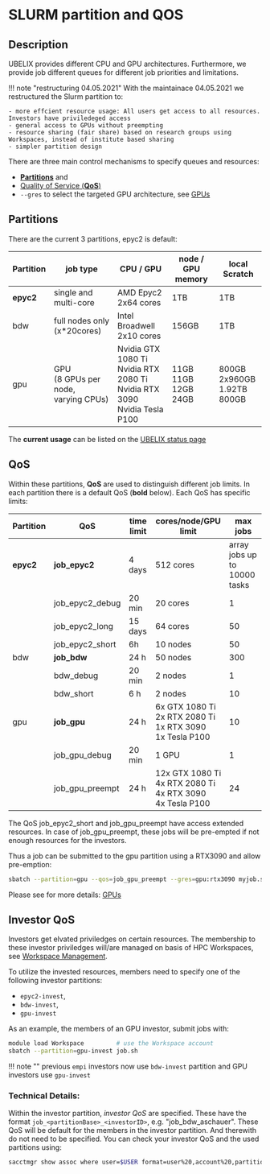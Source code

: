 # SLURM partition and QOS

## Description
UBELIX provides different CPU and GPU architectures. Furthermore, we provide job different queues for different job priorities and limitations. 

!!! note "restructuring 04.05.2021"
    With the maintainace 04.05.2021 we restructured the Slurm partition to:

    - more effcient resource usage: All users get access to all resources. Investors have priviledeged access
    - general access to GPUs without preempting
    - resource sharing (fair share) based on research groups using Workspaces, instead of institute based sharing 
    - simpler partition design

There are three main control mechanisms to specify queues and resources: 

- [**Partitions**](#partitions) and 
- [Quality of Service (**QoS**)](#qos)
- `--gres` to select the targeted GPU architecture, see [GPUs](gpus.md)

## Partitions
There are the current 3 partitions, epyc2 is default:

| Partition | job type | CPU / GPU | node / GPU memory | local Scratch |
| --------- | -------- | ---------- | ---------------- | ------------- |
|**epyc2** | single and multi-core |AMD Epyc2 2x64 cores | 1TB | 1TB |
| bdw | full nodes only (x*20cores) | Intel Broadwell 2x10 cores | 156GB | 1TB |
| gpu | GPU <br> (8 GPUs per node, <br> varying CPUs) | Nvidia GTX 1080 Ti <br> Nvidia RTX 2080 Ti <br> Nvidia RTX 3090 <br> Nvidia Tesla P100  | 11GB <br> 11GB <br> 12GB <br> 24GB | 800GB <br> 2x960GB <br> 1.92TB <br> 800GB  |

The **current usage** can be listed on the [UBELIX status page](https://www.ubelix.unibe.ch/)

## QoS
Within these partitions, **QoS** are used to distinguish different job limits. In each partition there is a default QoS (**bold** below). Each QoS has specific limits:

| Partition | QoS | time limit | cores/node/GPU limit | max jobs |
| --------- | --- | ---------- | ---------------- | ------- |
| **epyc2** | **job_epyc2** | 4 days | 512 cores | array jobs up to 10000 tasks |
| | job_epyc2_debug | 20 min | 20 cores | 1 |
| | job_epyc2_long | 15 days | 64 cores | 50 |
| | job_epyc2_short | 6h | 10 nodes | 50 | 
| bdw | **job_bdw** | 24 h | 50 nodes | 300 |
| | bdw_debug | 20 min | 2 nodes | 1 |
| | bdw_short | 6 h | 2 nodes | 10 |
| gpu | **job_gpu** | 24 h | 6x GTX 1080 Ti <br> 2x RTX 2080 Ti <br> 1x RTX 3090 <br> 1x Tesla P100 | 10 |
| | job_gpu_debug | 20 min | 1 GPU | 1 |
| | job_gpu_preempt | 24 h | 12x GTX 1080 Ti <br> 4x RTX 2080 Ti <br> 4x RTX 3090 <br> 4x Tesla P100 | 24 |
 
The QoS job_epyc2_short and job_gpu_preempt have access extended resources. In case of job_gpu_preempt, these jobs will be pre-empted if not enough resources for the investors. 

Thus a job can be submitted to the gpu partition using a RTX3090 and allow pre-emption:

```Bash
sbatch --partition=gpu --qos=job_gpu_preempt --gres=gpu:rtx3090 myjob.sh
```

Please see for more details: [GPUs](gpus.md)

## Investor QoS
Investors get elvated priviledges on certain resources. 
The membership to these investor priviledges will/are managed on basis of HPC Workspaces, see [Workspace Management](../hpc-workspaces/management.md#investor-qos).

To utilize the invested resources, members need to specify one of the following investor partitions:

- `epyc2-invest`, 
- `bdw-invest`, 
- `gpu-invest`

As an example, the members of an GPU investor, submit jobs with:
```Bash
module load Workspace         # use the Workspace account
sbatch --partition=gpu-invest job.sh
```

!!! note ""
    previous `empi` investors now use `bdw-invest` partition and GPU investors use `gpu-invest`

### Technical Details:
Within the investor partition, *investor QoS* are specified. These have the format `job_<partitionBase>_<investorID>`, e.g. "job_bdw_aschauer". 
These QoS will be default for the members in the investor partition. And therewith do not need to be specified. 
You can check your investor QoS and the used partitions using:
```Bash
sacctmgr show assoc where user=$USER format=user%20,account%20,partition%16,qos%40,defaultqos%20
```





